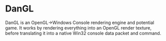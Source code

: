 # DanGL
DanGL is an OpenGL->Windows Console rendering engine and potential game. It works by rendering everything into an OpenGL render texture, before translating it into a native Win32 console data packet and command. 
